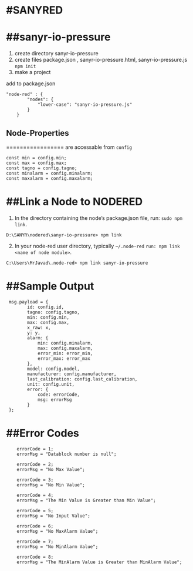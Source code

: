 #SANYRED
========

##sanyr-io-pressure
===================
1. create directory sanyr-io-pressure
2. create files package.json , sanyr-io-pressure.html, sanyr-io-pressure.js
	```npm init``` 
3. make a project

add to package.json
```
"node-red" : {
        "nodes": {
            "lower-case": "sanyr-io-pressure.js"
        }
    }
```


## Node-Properties
=================
 are accessable from `config`
 ```
 const min = config.min;
 const max = config.max;
 const tagno = config.tagno;
 const minalarm = config.minalarm;
 const maxalarm = config.maxalarm;
```


##Link a Node to NODERED
=======================
1. In the directory containing the node’s package.json file, run: `sudo npm link`.
```
D:\SANYR\nodered\sanyr-io-pressure> npm link
```
2. In your node-red user directory, typically `~/.node-red` `run: npm link <name of node module>`.
```
C:\Users\MrJavad\.node-red> npm link sanyr-io-pressure
```

##Sample Output
===============
```
 msg.payload = {
        id: config.id,
        tagno: config.tagno,
        min: config.min,
        max: config.max,
        x_raw: x,
        y: y,
        alarm: {
            min: config.minalarm,
            max: config.maxalarm,
            error_min: error_min,
            error_max: error_max
        },
        model: config.model,
        manufacturer: config.manufacturer,
        last_calibration: config.last_calibration,
        unit: config.unit,
        error: {
            code: errorCode,
            msg: errorMsg
        }
 };
```

##Error Codes
==============
```
    errorCode = 1;
    errorMsg = "Datablock number is null";

    errorCode = 2;
    errorMsg = "No Max Value";

    errorCode = 3;
    errorMsg = "No Min Value";

    errorCode = 4;
    errorMsg = "The Min Value is Greater than Min Value";

    errorCode = 5;
    errorMsg = "No Input Value";

    errorCode = 6;
    errorMsg = "No MaxAlarm Value";

    errorCode = 7;
    errorMsg = "No MinAlarm Value";

    errorCode = 8;
    errorMsg = "The MinAlarm Value is Greater than MinAlarm Value";
```